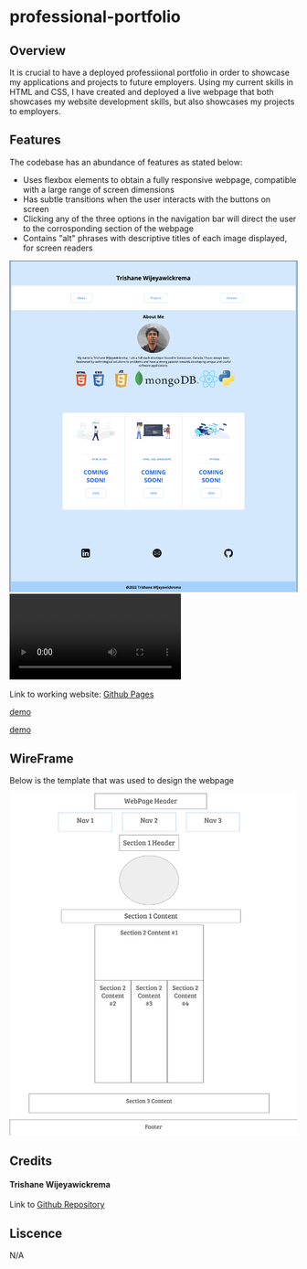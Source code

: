 # professional-portfolio


## Overview
It is crucial to have a deployed professiional portfolio in order to showcase my applications and projects to future employers. Using my current skills in HTML and CSS, I have created and deployed a live webpage that both showcases my website development skills, but also showcases my projects to employers.

## Features
The codebase has an abundance of features as stated below:
- Uses flexbox elements to obtain a fully responsive webpage, compatible with a large range of screen dimensions
- Has subtle transitions when the user interacts with the buttons on screen
- Clicking any of the three options in the navigation bar will direct the user to the corrosponding section of the webpage
- Contains "alt" phrases with descriptive titles of each image displayed, for screen readers 

![screenshot](assets/images/portfolio.png)
![snippet](assets/images/portfolio.webm)

Link to working website: [Github Pages](https://trishaneww.github.io/professional-portfolio/)

[demo](https://drive.google.com/file/d/1jft7Fvaprk9xIw0eAIX_janJ1-UsFBbr/view)

[demo](campjrnlrecording.webm)

## WireFrame

Below is the template that was used to design the webpage

![screenshot](assets/images/wireframe.png)

## Credits

#### Trishane Wijeyawickrema
Link to [Github Repository](https://github.com/Trishaneww/professional-portfolio)

## Liscence

N/A
